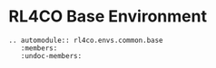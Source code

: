 # RL4CO Base Environment

```{eval-rst}
.. automodule:: rl4co.envs.common.base
   :members:
   :undoc-members:
```